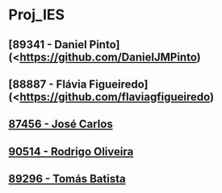 
# Proj_IES

## [89341 - Daniel Pinto](<https://github.com/DanielJMPinto)

## [88887 - Flávia Figueiredo](<https://github.com/flaviagfigueiredo)

## [87456 - José Carlos](https://github.com/josecarlos55)

## [90514 - Rodrigo Oliveira](https://github.com/santorfo)

## [89296 - Tomás Batista](https://github.com/tomas99batista)
